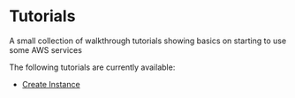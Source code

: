 # Tutorials
A small collection of walkthrough tutorials showing basics on starting to use some AWS services

The following tutorials are currently available:

* [Create Instance](create-instance.md)
